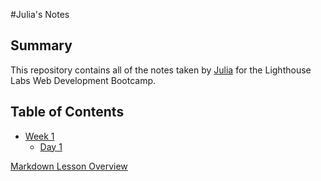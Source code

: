 #Julia's Notes

## Summary

This repository contains all of the notes taken by [Julia](https://github.com/dimontejulia) for the Lighthouse Labs Web Development Bootcamp.

## Table of Contents

- [Week 1](/Week_1)
  - [Day 1](/Week_1/Day_1)

[Markdown Lesson Overview](https://web.compass.lighthouselabs.ca/days/w01d1/activities/757)
